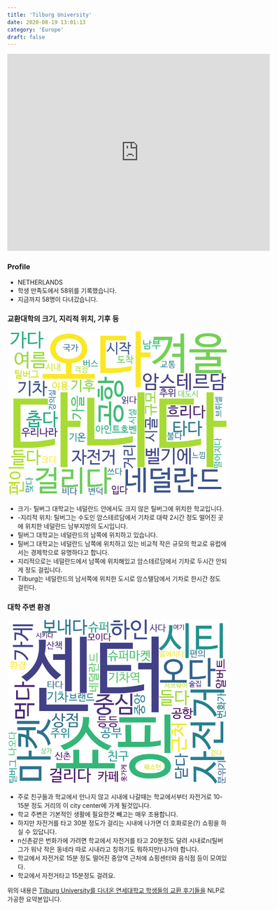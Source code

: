 ```yaml
---
title: 'Tilburg University'
date: 2020-08-19 13:01:13
category: 'Europe'
draft: false
---
```


<iframe
width="600"
height="450"
frameborder="0" style="border:0"
src="https://www.google.com/maps/embed/v1/place?key=AIzaSyC9e1AME-pVmWC4hBpFdu5S4dKzyepa3HQ&q=Tilburg+University&center=51.5639249,5.0434446&zoom=14" allowfullscreen>
</iframe>

### Profile

* NETHERLANDS
* 학생 만족도에서 58위를 기록했습니다.
* 지금까지 58명이 다녀갔습니다. 

### 교환대학의 크기, 지리적 위치, 기후 등

![gen_info-WordCloud](../univ_wordclouds_okt/gen_info/NL000007_gen_info_okt.png)

* 크기- 틸버그 대학교는 네덜란드 안에서도 크지 않은 틸버그에 위치한 학교입니다.
* -지리적 위치: 틸버그는 수도인 암스테르담에서 기차로 대략 2시간 정도 떨어진 곳에 위치한 네덜란드 남부지방의 도시입니다.
* 틸버그 대학교는 네덜란드의 남쪽에 위치하고 있습니다.
* 틸버그 대학교는 네덜란드 남쪽에 위치하고 있는 비교적 작은 규모의 학교로 유럽에서는 경제학으로 유명하다고 합니다.
* 지리적으로는 네덜란드에서 남쪽에 위치해있고 암스테르담에서 기차로 두시간 안되게 정도 걸립니다.
* Tilburg는 네덜란드의 남서쪽에 위치한 도시로 암스텔담에서 기차로 한시간 정도 걸린다.


### 대학 주변 환경

![env_info-WordCloud](../univ_wordclouds_okt/env_info/NL000007_env_info_okt.png)

* 주로 친구들과 학교에서 만나지 않고 시내에 나갈때는 학교에서부터 자전거로 10-15분 정도 거리의 이 city center에 가게 될것입니다.
* 학교 주변은 기본적인 생활에 필요한것 빼고는 매우 조용합니다.
* 하지만 자전거를 타고 30분 정도가 걸리는 시내에 나가면 더 호화로운(?) 쇼핑을 하실 수 있답니다.
* n신촌같은 번화가에 가려면 학교에서 자전거를 타고 20분정도 달려 시내로n(틸버그가 워낙 작은 동네라 따로 시내라고 칭하기도 뭐하지만)나가야 합니다.
* 학교에서 자전거로 15분 정도 떨어진 중앙역 근처에 쇼핑센터와 음식점 등이 모여있다.
* 학교에서 자전거타고 15분정도 걸려요.


위의 내용은 [Tilburg University를 다녀온 연세대학교 학생들의 교환 후기들을](http://oia.yonsei.ac.kr/partner/expReport.asp?ucode=NL000007&bgbn=A) NLP로 가공한 요약본입니다. 
